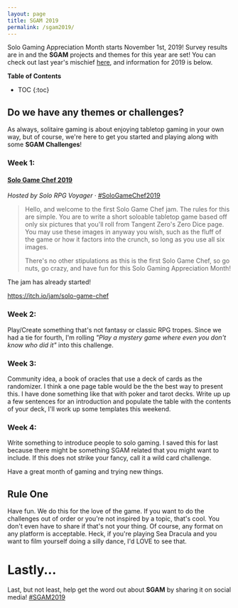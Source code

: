 ```yaml
---
layout: page
title: SGAM 2019
permalink: /sgam2019/
---
```


Solo Gaming Appreciation Month starts November 1st, 2019! Survey results are in and the **SGAM** projects 
and themes for this year are set! You can check out last year's 
mischief [here](/sgam2018), and information for 2019 is below.

**Table of Contents**
* TOC
{:toc}


## Do we have any themes or challenges? 

As always, solitaire gaming is about enjoying tabletop gaming in your own way, but of course, we're here 
to get you started and playing along with some **SGAM Challenges**! 

### Week 1: 

#### [Solo Game Chef 2019](https://itch.io/jam/solo-game-chef)

*Hosted by Solo RPG Voyager* · [#SoloGameChef2019](https://twitter.com/hashtag/SoloGameChef2019)

> Hello, and welcome to the first Solo Game Chef jam. The rules for this are simple. You are to write a short soloable tabletop game based off only six pictures that you'll roll from Tangent Zero's Zero Dice page. You may use these images in anyway you wish, such as the fluff of the game or how it factors into the crunch, so long as you use all six images.
>
> There's no other stipulations as this is the first Solo Game Chef, so go nuts, go crazy, and have fun for this Solo Gaming Appreciation Month!

The jam has already started!

https://itch.io/jam/solo-game-chef


### Week 2: 

Play/Create something that's not fantasy or classic RPG tropes.
Since we had a tie for fourth, I'm rolling *"Play a mystery game where even you don't know who did it"* into this challenge.

### Week 3:

Community idea, a book of oracles that use a deck of cards as the randomizer.
I think a one page table would be the the best way to present this.
I have done something like that with poker and tarot decks. Write up up a few sentences for an introduction and populate the table with the contents of your deck, I'll work up some templates this weekend.

### Week 4:

Write something to introduce people to solo gaming.
I saved this for last because there might be something SGAM related that you might want to include. If this does not strike your fancy, call it a wild card challenge.

Have a great month of gaming and trying new things.

## Rule One

Have fun. We do this for the love of the game. If you want to do the challenges out of order or you're not inspired by a topic, that's cool. You don't even have to share if that's not your thing. Of course, any format on any platform is acceptable. Heck, if you're playing Sea Dracula and you want to film yourself doing a silly dance, I'd LOVE to see that. 


# Lastly...

Last, but not least, help get the word out about **SGAM** by sharing it on social media! [#SGAM2019](https://twitter.com/hashtag/SGAM2019)
